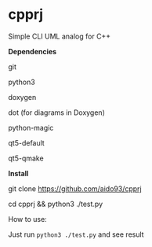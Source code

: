 # cpprj
Simple CLI UML analog for C++

**Dependencies**

git

python3

doxygen

dot (for diagrams in Doxygen)

python-magic

qt5-default

qt5-qmake

**Install**

git clone https://github.com/aido93/cpprj

cd cpprj && python3 ./test.py

How to use:

Just run `python3 ./test.py` and see result


